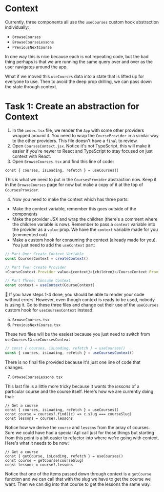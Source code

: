 # Context

Currently, three components all use the `useCourses` custom hook abstraction individually:

- `BrowseCourses`
- `BrowseCourseLessons`
- `PreviousNextCourse`

In one way this is nice because each is not repeating code, but the bad thing perhaps is that we are running the same query over and over as the user navigates around the app.

What if we moved this `useCourses` data into a state that is lifted up for everyone to use. Then to avoid the deep prop drilling, we can pass down the state through context.

# Task 1: Create an abstraction for Context

1. In the `index.tsx` file, we render the `App` with some other providers wrapped around it. You need to wrap the `CourseProvider` in a similar way to the other providers. This file doesn't have a `final` to review.
2. Open `CoursesContext.jsx`. Notice it's not TypeScript, this will make it easier if you're newer to React and TypeScript to stay focused on just context with React.
3. Open `BrowseCourses.tsx` and find this line of code:

```tsx
const { courses, isLoading, refetch } = useCourses()
```

This is what we need to put in the `CoursesProvider` abstraction now. Keep it in the `BrowseCourses` page for now but make a copy of it at the top of `CoursesProvider`.

4. Now you need to make the context which has three parts:

- Make the context variable, remember this goes outside of the components
- Make the provider JSX and wrap the children (there's a comment where the children variable is now). Remember to pass a `context` variable into the provider as a `value` prop. We have the `context` variable made for you (commented out)
- Make a custom hook for consuming the context (already made for you). You just need to add the `useContext` part:

```js
// Part One: Create Context Variable
const CoursesContext = createContext()

// Part Two: Create Provider
<CourseContext.Provider value={context}>{children}</CourseContext.Provider>

// Part Three: Consume Context
const context = useContext(CourseContext)
```

👀 If you have steps 1-4 done, you should be able to render your code without errors. However, even though context is ready to be used, nobody is using it. Go to these three files and change out their use of the `useCourses` custom hook for `useCoursesContext` instead:

5. `BrowseCourses.tsx`
6. `PreviousNextCourse.tsx`

These two files will be the easiest because you just need to switch from `useCourses` to `useCoursesContext`

```js
// const { courses, isLoading, refetch } = useCourses()
const { courses, isLoading, refetch } = useCoursesContext()
```

There is no final file provided because it's just one line of code that changes.

7. `BrowseCourseLessons.tsx`

This last file is a little more tricky because it wants the _lessons_ of a particular course and the course itself. Here's how we are currently doing that:

```tsx
// Get a course
const { courses, isLoading, refetch } = useCourses()
const course = courses?.find((c) => c.slug === courseSlug)
const lessons = course?.lessons
```

Notice how we derive the `course` and `lessons` from the array of courses. Sure we could have had a special ApI call just for those things but starting from this point is a bit easier to refactor into where we're going with context. Here's what it needs to be now:

```tsx
// Get a course
const { getCourse, isLoading, refetch } = useCourses()
const course = getCourse(courseSlug)
const lessons = course?.lessons
```

Notice that one of the items passed down through context is a `getCourse` function and we can call that with the slug we have to get the course we want. Then we can dig into that course to get the lessons the same way.
